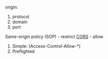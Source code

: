 origin:
1. protocol
2. domain
3. port

Same-origin policy (SOP) - restrict
[CORS](https://developer.mozilla.org/en-US/docs/Web/HTTP/CORS) - allow

1. Simple: (Access-Control-Allow-*)
1. Preflighted
